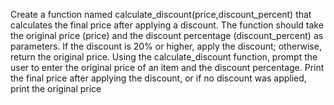 Create a function named calculate_discount(price,discount_percent) that calculates the final price after applying a discount.
 The function should take the original price (price) and the discount percentage (discount_percent) as parameters.
 If the discount is 20% or higher, apply the discount; otherwise, return the original price.
Using the calculate_discount function, prompt the user to enter the original price of an item and the discount percentage. 
Print the final price after applying the discount, or if no discount was applied, print the original price
